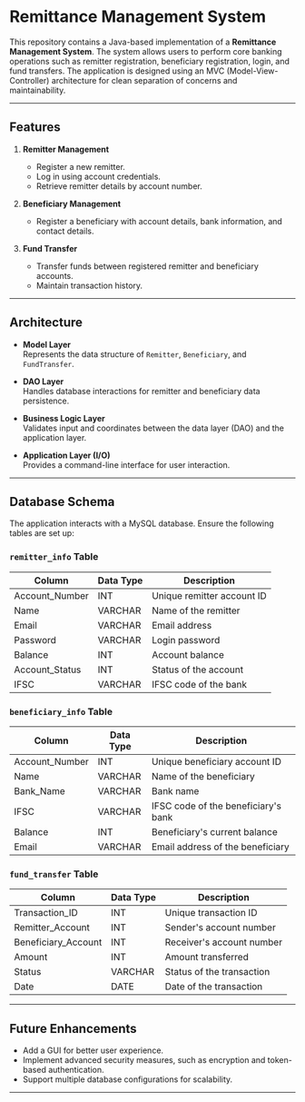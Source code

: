 # Remittance Management System

This repository contains a Java-based implementation of a **Remittance Management System**. The system allows users to perform core banking operations such as remitter registration, beneficiary registration, login, and fund transfers. The application is designed using an MVC (Model-View-Controller) architecture for clean separation of concerns and maintainability.

---

## Features

1. **Remitter Management**  
   - Register a new remitter.  
   - Log in using account credentials.  
   - Retrieve remitter details by account number.

2. **Beneficiary Management**  
   - Register a beneficiary with account details, bank information, and contact details.

3. **Fund Transfer**  
   - Transfer funds between registered remitter and beneficiary accounts.  
   - Maintain transaction history.

---

## Architecture

- **Model Layer**  
  Represents the data structure of `Remitter`, `Beneficiary`, and `FundTransfer`.

- **DAO Layer**  
  Handles database interactions for remitter and beneficiary data persistence.

- **Business Logic Layer**  
  Validates input and coordinates between the data layer (DAO) and the application layer.

- **Application Layer (I/O)**  
  Provides a command-line interface for user interaction.

---

## Database Schema

The application interacts with a MySQL database. Ensure the following tables are set up:

### `remitter_info` Table
| Column           | Data Type  | Description                 |
|------------------|------------|-----------------------------|
| Account_Number   | INT        | Unique remitter account ID  |
| Name             | VARCHAR    | Name of the remitter        |
| Email            | VARCHAR    | Email address               |
| Password         | VARCHAR    | Login password              |
| Balance          | INT        | Account balance             |
| Account_Status   | INT        | Status of the account       |
| IFSC             | VARCHAR    | IFSC code of the bank       |

### `beneficiary_info` Table
| Column           | Data Type  | Description                      |
|------------------|------------|----------------------------------|
| Account_Number   | INT        | Unique beneficiary account ID    |
| Name             | VARCHAR    | Name of the beneficiary          |
| Bank_Name        | VARCHAR    | Bank name                        |
| IFSC             | VARCHAR    | IFSC code of the beneficiary's bank |
| Balance          | INT        | Beneficiary's current balance    |
| Email            | VARCHAR    | Email address of the beneficiary |

### `fund_transfer` Table
| Column            | Data Type  | Description                       |
|-------------------|------------|-----------------------------------|
| Transaction_ID    | INT        | Unique transaction ID             |
| Remitter_Account  | INT        | Sender's account number           |
| Beneficiary_Account| INT       | Receiver's account number         |
| Amount            | INT        | Amount transferred                |
| Status            | VARCHAR    | Status of the transaction         |
| Date              | DATE       | Date of the transaction           |

---

## Future Enhancements

- Add a GUI for better user experience.
- Implement advanced security measures, such as encryption and token-based authentication.
- Support multiple database configurations for scalability.

---
